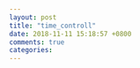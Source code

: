 ```yaml
---
layout: post
title: "time_controll"
date: 2018-11-11 15:18:57 +0800
comments: true
categories: 
---
```

